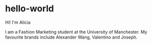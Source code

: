 # hello-world

Hi! I'm Alicia

I am a Fashion Marketing student at the University of Manchester. My favourite brands include Alexander Wang, Valentino and Joseph.
